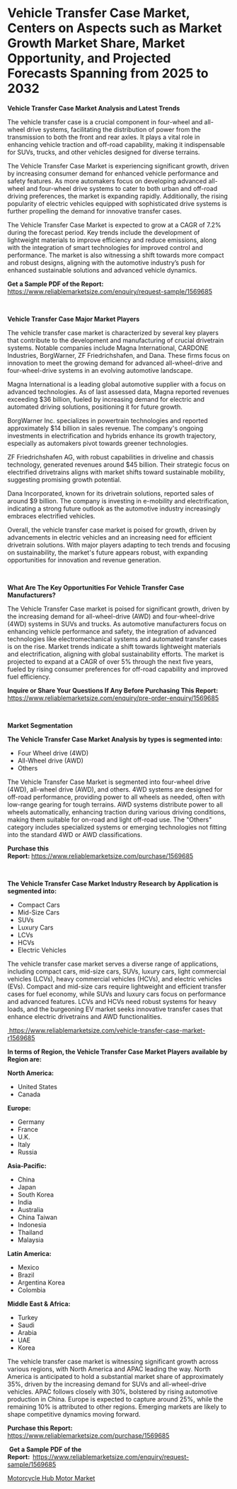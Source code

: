 <p><h1>Vehicle Transfer Case Market, Centers on Aspects such as Market Growth Market Share, Market Opportunity, and Projected Forecasts Spanning from 2025 to 2032</h1></p><p><strong>Vehicle Transfer Case Market Analysis and Latest Trends</strong></p>
<p><p>The vehicle transfer case is a crucial component in four-wheel and all-wheel drive systems, facilitating the distribution of power from the transmission to both the front and rear axles. It plays a vital role in enhancing vehicle traction and off-road capability, making it indispensable for SUVs, trucks, and other vehicles designed for diverse terrains.</p><p>The Vehicle Transfer Case Market is experiencing significant growth, driven by increasing consumer demand for enhanced vehicle performance and safety features. As more automakers focus on developing advanced all-wheel and four-wheel drive systems to cater to both urban and off-road driving preferences, the market is expanding rapidly. Additionally, the rising popularity of electric vehicles equipped with sophisticated drive systems is further propelling the demand for innovative transfer cases.</p><p>The Vehicle Transfer Case Market is expected to grow at a CAGR of 7.2% during the forecast period. Key trends include the development of lightweight materials to improve efficiency and reduce emissions, along with the integration of smart technologies for improved control and performance. The market is also witnessing a shift towards more compact and robust designs, aligning with the automotive industry’s push for enhanced sustainable solutions and advanced vehicle dynamics.</p></p>
<p><strong>Get a Sample PDF of the Report:&nbsp;</strong> <a href="https://www.reliablemarketsize.com/enquiry/request-sample/1569685?utm_campaign=3172&utm_medium=2&utm_source=Github&utm_content=ia&utm_term=25032025&utm_id=vehicle-transfer-case">https://www.reliablemarketsize.com/enquiry/request-sample/1569685</a></p>
<p>&nbsp;</p>
<p><strong>Vehicle Transfer Case Major Market Players</strong></p>
<p><p>The vehicle transfer case market is characterized by several key players that contribute to the development and manufacturing of crucial drivetrain systems. Notable companies include Magna International, CARDONE Industries, BorgWarner, ZF Friedrichshafen, and Dana. These firms focus on innovation to meet the growing demand for advanced all-wheel-drive and four-wheel-drive systems in an evolving automotive landscape.</p><p>Magna International is a leading global automotive supplier with a focus on advanced technologies. As of last assessed data, Magna reported revenues exceeding $36 billion, fueled by increasing demand for electric and automated driving solutions, positioning it for future growth.</p><p>BorgWarner Inc. specializes in powertrain technologies and reported approximately $14 billion in sales revenue. The company's ongoing investments in electrification and hybrids enhance its growth trajectory, especially as automakers pivot towards greener technologies.</p><p>ZF Friedrichshafen AG, with robust capabilities in driveline and chassis technology, generated revenues around $45 billion. Their strategic focus on electrified drivetrains aligns with market shifts toward sustainable mobility, suggesting promising growth potential.</p><p>Dana Incorporated, known for its drivetrain solutions, reported sales of around $9 billion. The company is investing in e-mobility and electrification, indicating a strong future outlook as the automotive industry increasingly embraces electrified vehicles.</p><p>Overall, the vehicle transfer case market is poised for growth, driven by advancements in electric vehicles and an increasing need for efficient drivetrain solutions. With major players adapting to tech trends and focusing on sustainability, the market's future appears robust, with expanding opportunities for innovation and revenue generation.</p></p>
<p>&nbsp;</p>
<p><strong>What Are The Key Opportunities For Vehicle Transfer Case Manufacturers?</strong></p>
<p><p>The Vehicle Transfer Case market is poised for significant growth, driven by the increasing demand for all-wheel-drive (AWD) and four-wheel-drive (4WD) systems in SUVs and trucks. As automotive manufacturers focus on enhancing vehicle performance and safety, the integration of advanced technologies like electromechanical systems and automated transfer cases is on the rise. Market trends indicate a shift towards lightweight materials and electrification, aligning with global sustainability efforts. The market is projected to expand at a CAGR of over 5% through the next five years, fueled by rising consumer preferences for off-road capability and improved fuel efficiency.</p></p>
<p><strong>Inquire or Share Your Questions If Any Before Purchasing This Report:</strong> <a href="https://www.reliablemarketsize.com/enquiry/pre-order-enquiry/1569685?utm_campaign=3172&utm_medium=2&utm_source=Github&utm_content=ia&utm_term=25032025&utm_id=vehicle-transfer-case">https://www.reliablemarketsize.com/enquiry/pre-order-enquiry/1569685</a></p>
<p>&nbsp;</p>
<p><strong>Market Segmentation</strong></p>
<p><strong>The Vehicle Transfer Case Market Analysis by types is segmented into:</strong></p>
<p><ul><li>Four Wheel drive (4WD)</li><li>All-Wheel drive (AWD)</li><li>Others</li></ul></p>
<p><p>The Vehicle Transfer Case Market is segmented into four-wheel drive (4WD), all-wheel drive (AWD), and others. 4WD systems are designed for off-road performance, providing power to all wheels as needed, often with low-range gearing for tough terrains. AWD systems distribute power to all wheels automatically, enhancing traction during various driving conditions, making them suitable for on-road and light off-road use. The "Others" category includes specialized systems or emerging technologies not fitting into the standard 4WD or AWD classifications.</p></p>
<p><strong>Purchase this Report:&nbsp;</strong><a href="https://www.reliablemarketsize.com/purchase/1569685?utm_campaign=3172&utm_medium=2&utm_source=Github&utm_content=ia&utm_term=25032025&utm_id=vehicle-transfer-case">https://www.reliablemarketsize.com/purchase/1569685</a></p>
<p>&nbsp;</p>
<p><strong>The Vehicle Transfer Case Market Industry Research by Application is segmented into:</strong></p>
<p><ul><li>Compact Cars</li><li>Mid-Size Cars</li><li>SUVs</li><li>Luxury Cars</li><li>LCVs</li><li>HCVs</li><li>Electric Vehicles</li></ul></p>
<p><p>The vehicle transfer case market serves a diverse range of applications, including compact cars, mid-size cars, SUVs, luxury cars, light commercial vehicles (LCVs), heavy commercial vehicles (HCVs), and electric vehicles (EVs). Compact and mid-size cars require lightweight and efficient transfer cases for fuel economy, while SUVs and luxury cars focus on performance and advanced features. LCVs and HCVs need robust systems for heavy loads, and the burgeoning EV market seeks innovative transfer cases that enhance electric drivetrains and AWD functionalities.</p></p>
<p><a href="https://www.reliablemarketsize.com/vehicle-transfer-case-market-r1569685?utm_campaign=3172&utm_medium=2&utm_source=Github&utm_content=ia&utm_term=25032025&utm_id=vehicle-transfer-case">&nbsp;https://www.reliablemarketsize.com/vehicle-transfer-case-market-r1569685</a></p>
<p><strong>In terms of Region, the Vehicle Transfer Case Market Players available by Region are:</strong></p>
<p>
    <p> <strong> North America: </strong>
        <ul>
            <li>United States</li>
            <li>Canada</li>
        </ul>
        </p> 
    <p> <strong> Europe: </strong>
        <ul>
            <li>Germany</li>
            <li>France</li>
            <li>U.K.</li>
            <li>Italy</li>
            <li>Russia</li>
        </ul>
        </p> 
    <p> <strong> Asia-Pacific: </strong>
        <ul>
            <li>China</li>
            <li>Japan</li>
            <li>South Korea</li>
            <li>India</li>
            <li>Australia</li>
            <li>China Taiwan</li>
            <li>Indonesia</li>
            <li>Thailand</li>
            <li>Malaysia</li>
        </ul>
        </p> 
    <p> <strong> Latin America: </strong>
        <ul>
            <li>Mexico</li>
            <li>Brazil</li>
            <li>Argentina Korea</li>
            <li>Colombia</li>
        </ul>
        </p> 
    <p> <strong> Middle East & Africa: </strong>
        <ul>
            <li>Turkey</li>
            <li>Saudi</li>
            <li>Arabia</li>
            <li>UAE</li>
            <li>Korea</li>
        </ul>
    </p>
    </p>
<p><p>The vehicle transfer case market is witnessing significant growth across various regions, with North America and APAC leading the way. North America is anticipated to hold a substantial market share of approximately 35%, driven by the increasing demand for SUVs and all-wheel-drive vehicles. APAC follows closely with 30%, bolstered by rising automotive production in China. Europe is expected to capture around 25%, while the remaining 10% is attributed to other regions. Emerging markets are likely to shape competitive dynamics moving forward.</p></p>
<p><strong>Purchase this Report: </strong><a href="https://www.reliablemarketsize.com/purchase/1569685?utm_campaign=3172&utm_medium=2&utm_source=Github&utm_content=ia&utm_term=25032025&utm_id=vehicle-transfer-case">https://www.reliablemarketsize.com/purchase/1569685</a></p>
<p>&nbsp;<strong>Get a Sample PDF of the Report:&nbsp;&nbsp;</strong><a href="https://www.reliablemarketsize.com/enquiry/request-sample/1569685?utm_campaign=3172&utm_medium=2&utm_source=Github&utm_content=ia&utm_term=25032025&utm_id=vehicle-transfer-case">https://www.reliablemarketsize.com/enquiry/request-sample/1569685</a></p>
<p><strong></strong></p>
<p><p><a href="https://github.com/tanckfelli84/Market-Research-Report-List-1/blob/main/motorcycle-hub-motor-market.md?utm_campaign=3172&utm_medium=2&utm_source=Github&utm_content=ia&utm_term=25032025&utm_id=vehicle-transfer-case">Motorcycle Hub Motor Market</a></p></p>